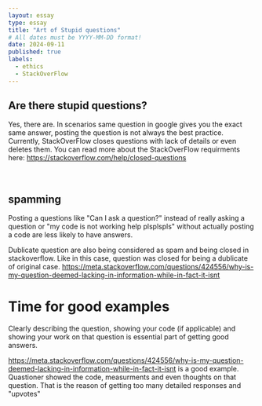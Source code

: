 ```yaml
---
layout: essay
type: essay
title: "Art of Stupid questions"
# All dates must be YYYY-MM-DD format!
date: 2024-09-11
published: true
labels:
  - ethics
  - StackOverFlow
---
```




## Are there stupid questions?
Yes, there are. In scenarios same question in google gives you the exact same answer, posting the question is not always the best practice.
Currently, StackOverFlow closes questions with lack of details or even deletes them. You can read more about the StackOverFlow requirments here: https://stackoverflow.com/help/closed-questions
<br><br><br>

## spamming 
Posting a questions like "Can I ask a question?" instead of really asking a question or "my code is not working help plsplspls" without actually posting a code are less likely to have answers.

Dublicate question are also being considered as spam and being closed in stackoverflow. Like in this case, question was closed for being a dublicate of original case.
https://meta.stackoverflow.com/questions/424556/why-is-my-question-deemed-lacking-in-information-while-in-fact-it-isnt

# Time for good examples

Clearly describing the question, showing your code (if applicable) and showing your work on that question is essential part of getting good answers.

https://meta.stackoverflow.com/questions/424556/why-is-my-question-deemed-lacking-in-information-while-in-fact-it-isnt is a good example. Quastioner showed the code, measurments and even thoughts on that question.
That is the reason of getting too many detailed responses and "upvotes"
